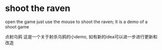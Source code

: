 # shoot the raven
open the game just use the mouse to shoot the raven;
It is a demo of a shoot game

点射乌鸦
这是一个关于射杀乌鸦的小demo, 如有新的idea可以进一步进行更新和改造
